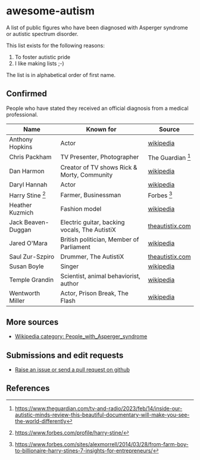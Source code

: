 # awesome-autism

A list of public figures who have been diagnosed with Asperger syndrome or autistic spectrum disorder.

This list exists for the following reasons:

1. To foster autistic pride
2. I like making lists ;-)

The list is in alphabetical order of first name.

## Confirmed

People who have stated they received an official diagnosis from a medical professional.

| Name               | Known for                             | Source                                                              |
| ------------------ | ------------------------------------- | ------------------------------------------------------------------- |
| Anthony Hopkins    | Actor                                 | [wikipedia](https://en.wikipedia.org/wiki/Anthony_Hopkins) |
| Chris Packham      | TV Presenter, Photographer            | The Guardian [^3] |
| Dan Harmon         | Creator of TV shows Rick & Morty, Community    | [wikipedia](https://en.wikipedia.org/wiki/Dan_Harmon)       |
| Daryl Hannah       | Actor                                 | [wikipedia](https://en.wikipedia.org/wiki/Daryl_Hannah) |
| Harry Stine [^1]   | Farmer, Businessman                   | Forbes [^2] |
| Heather Kuzmich    | Fashion model                         | [wikipedia](https://en.wikipedia.org/wiki/Heather_Kuzmich) |
| Jack Beaven-Duggan | Electric guitar, backing vocals, The AutistiX | [theautistix.com](https://www.theautistix.com/)         |
| Jared O'Mara       | British politician, Member of Parliament | [wikipedia](https://en.wikipedia.org/wiki/Jared_O%27Mara) |
| Saul Zur-Szpiro    | Drummer, The AutistiX                 | [theautistix.com](https://www.theautistix.com/)                   |
| Susan Boyle        | Singer                                | [wikipedia](https://en.wikipedia.org/wiki/Susan_Boyle) |
| Temple Grandin     | Scientist, animal behaviorist, author | [wikipedia](https://en.wikipedia.org/wiki/Temple_Grandin)   |
| Wentworth Miller   | Actor, Prison Break, The Flash        | [wikipedia](https://en.wikipedia.org/wiki/Wentworth_Miller) |

## More sources

- [Wikipedia category: People_with_Asperger_syndrome](https://en.wikipedia.org/wiki/Category:People_with_Asperger_syndrome)

## Submissions and edit requests

- [Raise an issue or send a pull request on github](https://github.com/all-the-data/awesome-autism)

## References

[^1]: https://www.forbes.com/profile/harry-stine/
[^2]: https://www.forbes.com/sites/alexmorrell/2014/03/28/from-farm-boy-to-billionaire-harry-stines-7-insights-for-entrepreneurs/
[^3]: https://www.theguardian.com/tv-and-radio/2023/feb/14/inside-our-autistic-minds-review-this-beautiful-documentary-will-make-you-see-the-world-differently
